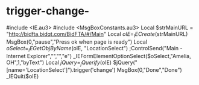 # trigger-change-
#include &lt;IE.au3> #include &lt;MsgBoxConstants.au3>  Local $strMainURL = "http://bidfta.bidqt.com/BidFTA/#/Main"  Local $oIE = _IECreate($strMainURL)  MsgBox(0,"pause","Press ok when page is ready")  Local $oSelect = _IEGetObjByName($oIE, "LocationSelect")  ;ControlSend("Main - Internet Explorer","","","e")  _IEFormElementOptionSelect($oSelect,"Amelia, OH",1,"byText")  Local $jQuery = _jQuerify($oIE) $jQuery("[name='LocationSelect']").trigger('change')  MsgBox(0,"Done","Done")  _IEQuit($oIE)
